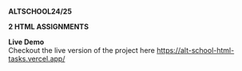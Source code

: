 **ALTSCHOOL24/25**

**2 HTML ASSIGNMENTS**

**Live Demo**  
Checkout the live version of the project here https://alt-school-html-tasks.vercel.app/
